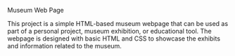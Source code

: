 Museum Web Page

This project is a simple HTML-based museum webpage that can be used as part of a personal project, museum exhibition, or educational tool. The webpage is designed with basic HTML and CSS to showcase the exhibits and information related to the museum.
